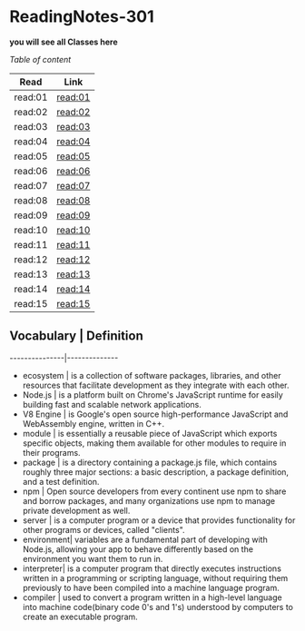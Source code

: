 # ReadingNotes-301

**you will see all Classes here**

*Table of content*
 
 Read      |  Link
 ----------|--------------
 read:01   |  [read:01](https://amalmalmomani.github.io/ReadingNotes-301/read-01)
 read:02   |  [read:02](https://amalmalmomani.github.io/ReadingNotes-301/read-02)
 read:03   |  [read:03](https://amalmalmomani.github.io/ReadingNotes-301/read-03)
 read:04   |  [read:04](https://amalmalmomani.github.io/ReadingNotes-301/read-04)
 read:05   |  [read:05](https://amalmalmomani.github.io/ReadingNotes-301/read-05)
 read:06   |  [read:06](https://amalmalmomani.github.io/ReadingNotes-301/read-06)
 read:07   |  [read:07](https://amalmalmomani.github.io/ReadingNotes-301/read-07)
 read:08   |  [read:08](https://amalmalmomani.github.io/ReadingNotes-301/read-08)
 read:09   |  [read:09](https://amalmalmomani.github.io/ReadingNotes-301/read-09)
 read:10   |  [read:10](https://amalmalmomani.github.io/ReadingNotes-301/read-10)
 read:11   |  [read:11](https://amalmalmomani.github.io/ReadingNotes-301/read-11)
 read:12   |  [read:12](https://amalmalmomani.github.io/ReadingNotes-301/read-12)
 read:13   |  [read:13](https://amalmalmomani.github.io/ReadingNotes-301/read-13)
 read:14   |  [read:14](https://amalmalmomani.github.io/ReadingNotes-301/read-14)
 read:15   |  [read:15](https://amalmalmomani.github.io/ReadingNotes-301/read-15)



## Vocabulary   |  Definition
 ---------------|--------------
   - ecosystem  | is a collection of software packages, libraries, and other resources that facilitate development as they integrate with each other. 
   - Node.js    | is a platform built on Chrome's JavaScript runtime for easily building fast and scalable network applications.
   - V8 Engine  | is Google's open source high-performance JavaScript and WebAssembly engine, written in C++. 
   - module     | is essentially a reusable piece of JavaScript which exports specific objects, making them available for other modules to require in their programs.
   - package    | is a directory containing a package.js file, which contains roughly three major sections: a basic description, a package definition, and a test definition.
   - npm        |  Open source developers from every continent use npm to share and borrow packages, and many organizations use npm to manage private development as well.
   - server     | is a computer program or a device that provides functionality for other programs or devices, called "clients".
   - environment| variables are a fundamental part of developing with Node.js, allowing your app to behave differently based on the environment you want them to run in. 
   - interpreter| is a computer program that directly executes instructions written in a programming or scripting language, without requiring them previously to have been compiled into a machine language program.
   - compiler   | used to convert a program written in a high-level language into machine code(binary code 0's and 1's) understood by computers to create an executable program.
  
